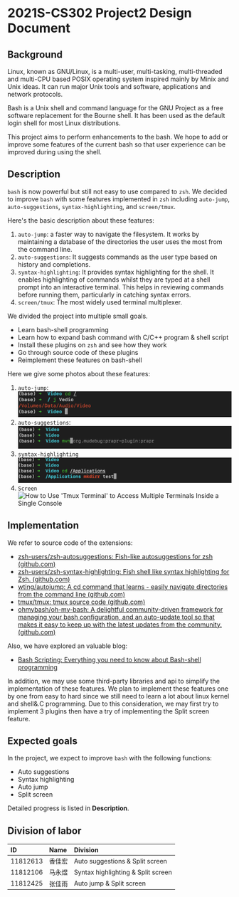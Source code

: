 # 2021S-CS302 Project2 Design Document

## Background

Linux, known as GNU/Linux, is a multi-user, multi-tasking, multi-threaded and multi-CPU based POSIX operating system inspired mainly by Minix and Unix ideas. It can run major Unix tools and software, applications and network protocols. 

Bash is a Unix shell and command language for the GNU Project as a free software replacement for the Bourne shell. It has been used as the default login shell for most Linux distributions. 

This project aims to perform enhancements to the bash. We hope to add or improve some features of the current bash so that user experience can be improved during using the shell.

## Description

`bash` is now powerful but still not easy to use compared to `zsh`. We decided to improve `bash` with some features implemented in `zsh` including `auto-jump`, `auto-suggestions`, `syntax-highlighting`, and `screen/tmux`. 

Here's the basic description about these features:
1. `auto-jump`: a faster way to navigate the filesystem. It works by maintaining a database of the directories the user uses the most from the command line.
2. `auto-suggestions`: It suggests commands as the user type based on history and completions.
3. `syntax-highlighting`: It provides syntax highlighting for the shell. It enables highlighting of commands whilst they are typed at a shell prompt into an interactive terminal. This helps in reviewing commands before running them, particularly in catching syntax errors.
4. `screen/tmux`: The most widely used terminal multiplexer.

We divided the project into multiple small goals.

- Learn bash-shell programming
- Learn how to expand bash command with C/C++ program & shell script
- Install these plugins on `zsh` and see how they work
- Go through source code of these plugins
- Reimplement these features on bash-shell

Here we give some photos about these features:

1. `auto-jump`:![image-20210430225012309](./photo/image-20210430225012309.png)
2. `auto-suggestions`:![image-20210430225131192](./photo/image-20210430225131192.png)
3. `syntax-highlighting`![image-20210430225419967](./photo/image-20210430225419967.png)
4. `Screen`
![How to Use 'Tmux Terminal' to Access Multiple Terminals Inside a Single  Console](https://www.tecmint.com/wp-content/uploads/2016/01/Tmux-Manage-Multiple-Linux-Terminals.png)

## Implementation

We refer to source code of the extensions:

- [zsh-users/zsh-autosuggestions: Fish-like autosuggestions for zsh (github.com)](https://github.com/zsh-users/zsh-autosuggestions)
- [zsh-users/zsh-syntax-highlighting: Fish shell like syntax highlighting for Zsh. (github.com)](https://github.com/zsh-users/zsh-syntax-highlighting)
- [wting/autojump: A cd command that learns - easily navigate directories from the command line (github.com)](https://github.com/wting/autojump)
- [tmux/tmux: tmux source code (github.com)](https://github.com/tmux/tmux)
- [ohmybash/oh-my-bash: A delightful community-driven framework for managing your bash configuration, and an auto-update tool so that makes it easy to keep up with the latest updates from the community. (github.com)](https://github.com/ohmybash/oh-my-bash)

Also, we have explored an valuable blog:

- [Bash Scripting: Everything you need to know about Bash-shell programming](https://medium.com/sysf/bash-scripting-everything-you-need-to-know-about-bash-shell-programming-cd08595f2fba)

In addition, we may use some third-party libraries and api to simplify the implementation of these features. We plan to implement these features one by one from easy to hard since we still need to learn a lot about linux kernel and shell&.C programming. Due to this consideration, we may first try to implement 3 plugins then have a try of implementing the Split screen feature. 

## Expected goals

In the project, we expect to improve `bash` with the following functions:

- Auto suggestions
- Syntax highlighting
- Auto jump
- Split screen

Detailed progress is listed in **Description**.

## Division of labor

| ID       | Name   | Division                           |
| :------- | :----- | :--------------------------------- |
| 11812613 | 香佳宏 | Auto suggestions & Split screen    |
| 11812106 | 马永煜 | Syntax highlighting & Split screen |
| 11812425 | 张佳雨 | Auto jump & Split screen           |


